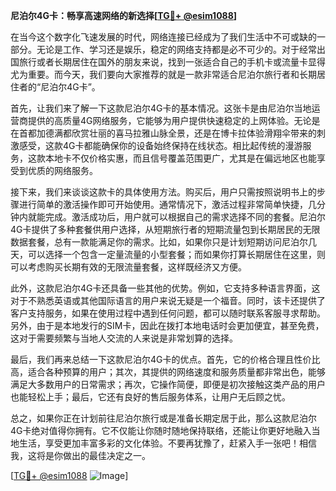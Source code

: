 **尼泊尔4G卡：畅享高速网络的新选择[[TG💪+ @esim1088](https://t.me/s/esim1088)]**

在当今这个数字化飞速发展的时代，网络连接已经成为了我们生活中不可或缺的一部分。无论是工作、学习还是娱乐，稳定的网络支持都是必不可少的。对于经常出国旅行或者长期居住在国外的朋友来说，找到一张适合自己的手机卡或流量卡显得尤为重要。而今天，我们要向大家推荐的就是一款非常适合尼泊尔旅行者和长期居住者的“尼泊尔4G卡”。

首先，让我们来了解一下这款尼泊尔4G卡的基本情况。这张卡是由尼泊尔当地运营商提供的高质量4G网络服务，它能够为用户提供快速稳定的上网体验。无论是在首都加德满都欣赏壮丽的喜马拉雅山脉全景，还是在博卡拉体验滑翔伞带来的刺激感受，这款4G卡都能确保你的设备始终保持在线状态。相比起传统的漫游服务，这款本地卡不仅价格实惠，而且信号覆盖范围更广，尤其是在偏远地区也能享受到优质的网络服务。

接下来，我们来谈谈这款卡的具体使用方法。购买后，用户只需按照说明书上的步骤进行简单的激活操作即可开始使用。通常情况下，激活过程非常简单快捷，几分钟内就能完成。激活成功后，用户就可以根据自己的需求选择不同的套餐。尼泊尔4G卡提供了多种套餐供用户选择，从短期旅行者的短期流量包到长期居民的无限数据套餐，总有一款能满足你的需求。比如，如果你只是计划短期访问尼泊尔几天，可以选择一个包含一定量流量的小型套餐；而如果你打算长期居住在这里，则可以考虑购买长期有效的无限流量套餐，这样既经济又方便。

此外，这款尼泊尔4G卡还具备一些其他的优势。例如，它支持多种语言界面，这对于不熟悉英语或其他国际语言的用户来说无疑是一个福音。同时，该卡还提供了客户支持服务，如果在使用过程中遇到任何问题，都可以随时联系客服寻求帮助。另外，由于是本地发行的SIM卡，因此在拨打本地电话时会更加便宜，甚至免费，这对于需要频繁与当地人交流的人来说是非常划算的选择。

最后，我们再来总结一下这款尼泊尔4G卡的优点。首先，它的价格合理且性价比高，适合各种预算的用户；其次，其提供的网络速度和服务质量都非常出色，能够满足大多数用户的日常需求；再次，它操作简便，即便是初次接触这类产品的用户也能轻松上手；最后，它还有良好的售后服务体系，让用户无后顾之忧。

总之，如果你正在计划前往尼泊尔旅行或是准备长期定居于此，那么这款尼泊尔4G卡绝对值得你拥有。它不仅能让你随时随地保持联络，还能让你更好地融入当地生活，享受更加丰富多彩的文化体验。不要再犹豫了，赶紧入手一张吧！相信我，这将是你做出的最佳决定之一。

[[TG💪+ @esim1088](https://t.me/s/esim1088) ![Image](https://i.postimg.cc/4NQfJmqS/Snipaste-2025-05-13-00-14-12.png)]